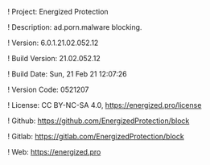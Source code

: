 ! Project: Energized Protection

! Description: ad.porn.malware blocking.

! Version: 6.0.1.21.02.052.12

! Build Version: 21.02.052.12

! Build Date: Sun, 21 Feb 21 12:07:26

! Version Code: 0521207

! License: CC BY-NC-SA 4.0, https://energized.pro/license

! Github: https://github.com/EnergizedProtection/block

! Gitlab: https://gitlab.com/EnergizedProtection/block


! Web: https://energized.pro
